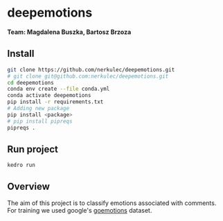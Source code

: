 # deepemotions
**Team: Magdalena Buszka, Bartosz Brzoza**  

## Install
  
```bash 
git clone https://github.com/nerkulec/deepemotions.git
# git clone git@github.com:nerkulec/deepemotions.git
cd deepemotions
conda env create --file conda.yml
conda activate deepemotions
pip install -r requirements.txt
# Adding new package
pip install <package>
# pip install pipreqs
pipreqs .
```

## Run project
```
kedro run
```


## Overview

The aim of this project is to classify emotions associated with comments.
For training we used google's [goemotions](https://github.com/google-research/google-research/tree/master/goemotions) dataset. 